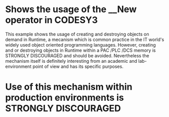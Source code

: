 # Shows the usage of the __New operator in CODESY3

This example shows the usage of creating and destroying objects on demand in Runtime, a mecanism which is common practice in the IT world's widely used object oriented programming languages. However, creating and or destroying objects in Runtime within a PAC /PLC /DCS memory is STRONGLY DISCOURAGED and should be avoided. Nevertheless the mechanism itself is definitely interesting from an academic and lab-environment point of view and has its specific purposes.

# Use of this mechanism within production environments is STRONGLY DISCOURAGED
